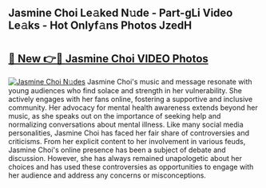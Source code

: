 ## Jasmine Choi Le𝚊ked N𝚞de - Part-gLi Video Le𝚊ks - Hot Onlyf𝚊ns Photos JzedH

# <h2><a href="http://ab48729.deff.icu/?id=Jasmine+Choi">🔗 New 👉🔴 Jasmine Choi VIDEO Photos</a></h2>

[![Jasmine Choi N𝚞des](https://i.imgur.com/rIISA9y.gif)](http://ab48729.deff.icu/?id=Jasmine+Choi)
Jasmine Choi's music and message resonate with young audiences who find solace and strength in her vulnerability. She actively engages with her fans online, fostering a supportive and inclusive community. Her advocacy for mental health awareness extends beyond her music, as she speaks out on the importance of seeking help and normalizing conversations about mental illness. Like many social media personalities, Jasmine Choi has faced her fair share of controversies and criticisms. From her explicit content to her involvement in various feuds, Jasmine Choi's online presence has been a subject of debate and discussion. However, she has always remained unapologetic about her choices and has used these controversies as opportunities to engage with her audience and address any concerns or misconceptions.
